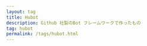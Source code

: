 ```yaml
---
layout: tag
title: Hubot
description: Github 社製のBot フレームワークで作ったもの
tag: hubot
permalink: /tags/hubot.html
---
```

